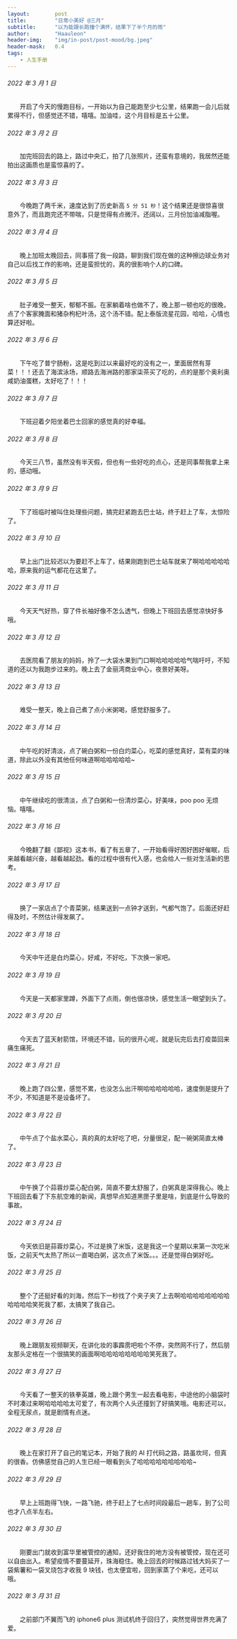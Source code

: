 ```yaml
---
layout:        post
title:         "日常小美好 @三月"
subtitle:      "以为能跟长跑撞个满怀，结果下了半个月的雨"
author:        "Haauleon"
header-img:    "img/in-post/post-mood/bg.jpeg"
header-mask:   0.4
tags:
    - 人生手册
---
```


###### 2022 年 3 月 1 日
&emsp;&emsp;开启了今天的慢跑目标，一开始以为自己能跑至少七公里，结果跑一会儿后就累得不行，但感觉还不错，嘻嘻。加油哇，这个月目标是五十公里。

###### 2022 年 3 月 2 日
&emsp;&emsp;加完班回去的路上，路过中央汇，拍了几张照片，还蛮有意境的，我居然还能拍出这画质也是蛮惊喜的了。

###### 2022 年 3 月 3 日
&emsp;&emsp;今晚跑了两千米，速度达到了历史新高 `5 分 51 秒`！这个结果还是很惊喜很意外了，而且跑完还不带喘，只是觉得有点微汗。还阔以，三月份加油减脂喔。

###### 2022 年 3 月 4 日
&emsp;&emsp;晚上加班太晚回去，同事搭了我一段路，聊到我们现在做的这种擦边球业务对自己以后找工作的影响，还是蛮担忧的，真的很影响个人的口碑。
 
###### 2022 年 3 月 5 日
&emsp;&emsp;肚子难受一整天，郁郁不振。在家躺着啥也做不了，晚上那一顿也吃的很晚，点了个客家腌面和猪杂枸杞叶汤，这个汤不错。配上泰版流星花园，哈哈，心情也算还好啦。

###### 2022 年 3 月 6 日
&emsp;&emsp;下午吃了普宁肠粉，这是吃到过以来最好吃的没有之一，里面居然有芽菜！！！还去了海滨泳场，顺路去海洲路的那家柒茶买了吃的，点的是那个奥利奥咸奶油蛋糕，太好吃了！！！

###### 2022 年 3 月 7 日
&emsp;&emsp;下班迎着夕阳坐着巴士回家的感觉真的好幸福。

###### 2022 年 3 月 8 日
&emsp;&emsp;今天三八节，虽然没有半天假，但也有一些好吃的点心，还是同事帮我拿上来的，感动哦。

###### 2022 年 3 月 9 日
&emsp;&emsp;下了班临时被叫住处理些问题，搞完赶紧跑去巴士站，终于赶上了车，太惊险了。

###### 2022 年 3 月 10 日
&emsp;&emsp;早上出门比较迟以为要赶不上车了，结果刚跑到巴士站车就来了啊哈哈哈哈哈哈，原来我的运气都花在这里了。

###### 2022 年 3 月 11 日
&emsp;&emsp;今天天气好热，穿了件长袖好像不怎么透气，但晚上下班回去感觉凉快好多哦。

###### 2022 年 3 月 12 日
&emsp;&emsp;去医院看了朋友的妈妈，拎了一大袋水果到门口啊哈哈哈哈哈气喘吁吁，不知道的还以为我跑步过来的。晚上去了金丽湾商业中心，夜景好美呀。

###### 2022 年 3 月 13 日
&emsp;&emsp;难受一整天，晚上自己煮了点小米粥喝，感觉舒服多了。

###### 2022 年 3 月 14 日
&emsp;&emsp;中午吃的好清淡，点了碗白粥和一份白灼菜心，吃菜的感觉真好，菜有菜的味道，除此以外没有其他任何味道啊哈哈哈哈哈~

###### 2022 年 3 月 15 日
&emsp;&emsp;中午继续吃的很清淡，点了白粥和一份清炒菜心，好美味，poo poo 无烦恼。嘻嘻。

###### 2022 年 3 月 16 日
&emsp;&emsp;今晚翻了翻《鄙视》这本书，看了有五章了，一开始看得好困好困好催眠，后来越看越兴奋，越看越起劲。看的过程中很有代入感，也会给人一些对生活新的思考。

###### 2022 年 3 月 17 日
&emsp;&emsp;换了一家店点了个青菜粥，结果送到一点钟才送到，气都气饱了。后面还好赶得及时，不然估计得发飙了。

###### 2022 年 3 月 18 日
&emsp;&emsp;今天中午还是白灼菜心，好咸，不好吃，下次换一家吧。

###### 2022 年 3 月 19 日
&emsp;&emsp;今天是一天都家里蹲，外面下了点雨，倒也很凉快，感觉生活一眼望到头了。

###### 2022 年 3 月 20 日
&emsp;&emsp;今天去了蓝天射箭馆，环境还不错，玩的很开心呢，就是玩完后去打疫苗回来痛生痛死。

###### 2022 年 3 月 21 日
&emsp;&emsp;晚上跑了四公里，感觉不累，也没怎么出汗啊哈哈哈哈哈哈，速度倒是提升了不少，不知道是不是设备坏了。

###### 2022 年 3 月 22 日
&emsp;&emsp;中午点了个盐水菜心，真的真的太好吃了吧，分量很足，配一碗粥简直太棒了。

###### 2022 年 3 月 23 日
&emsp;&emsp;中午换了个蒜蓉炒菜心配白粥，简直不要太舒服了，白粥真是深得我心。晚上下班回去看了下东航空难的新闻，真想早点知道黑匣子里是啥，到底是什么导致的事故。

###### 2022 年 3 月 24 日
&emsp;&emsp;今天依旧是蒜蓉炒菜心，不过是换了米饭，这是我这一个星期以来第一次吃米饭，之前天气太热了所以一直喝白粥，这次点了米饭。。。还是觉得白粥好吃。

###### 2022 年 3 月 25 日
&emsp;&emsp;整个了还挺好看的刘海，然后下一秒找了个夹子夹了上去啊哈哈哈哈哈哈哈哈哈哈哈哈笑死我了都，太搞笑了我自己。

###### 2022 年 3 月 26 日
&emsp;&emsp;晚上跟朋友视频聊天，在讲化妆的事霹雳吧啦个不停，突然网不行了，然后朋友那头定格在一个很搞笑的画面啊哈哈哈哈哈哈哈哈笑死我了。

###### 2022 年 3 月 27 日
&emsp;&emsp;今天看了一整天的铁拳英雄，晚上跟个男生一起去看电影，中途他的小脑袋时不时凑过来啊哈哈哈哈太可爱了，有次两个人头还撞到了好搞笑哦。电影还可以，全程无尿点，就是剧情有点迷。

###### 2022 年 3 月 28 日
&emsp;&emsp;晚上在家打开了自己的笔记本，开始了我的 AI 打代码之路，路虽坎坷，但真的很香。仿佛感觉自己的人生已经一眼看到头了哈哈哈哈哈哈哈哈哈~

###### 2022 年 3 月 29 日
&emsp;&emsp;早上上班跑得飞快，一路飞驰，终于赶上了七点时间段最后一趟车，到了公司也才八点半左右。

###### 2022 年 3 月 30 日
&emsp;&emsp;刚要出门就收到富华里被管控的通知，还好我住的地方没有被管控，现在还可以自由出入。希望疫情不要蔓延开，珠海稳住。晚上回去的时候路过钱大妈买了一袋紫薯和一袋叉烧包才收我 9 块钱，也太便宜啦，回到家蒸了个来吃，还可以哦。

###### 2022 年 3 月 31 日
&emsp;&emsp;之前部门不翼而飞的 iphone6 plus 测试机终于回归了，突然觉得世界充满了爱。